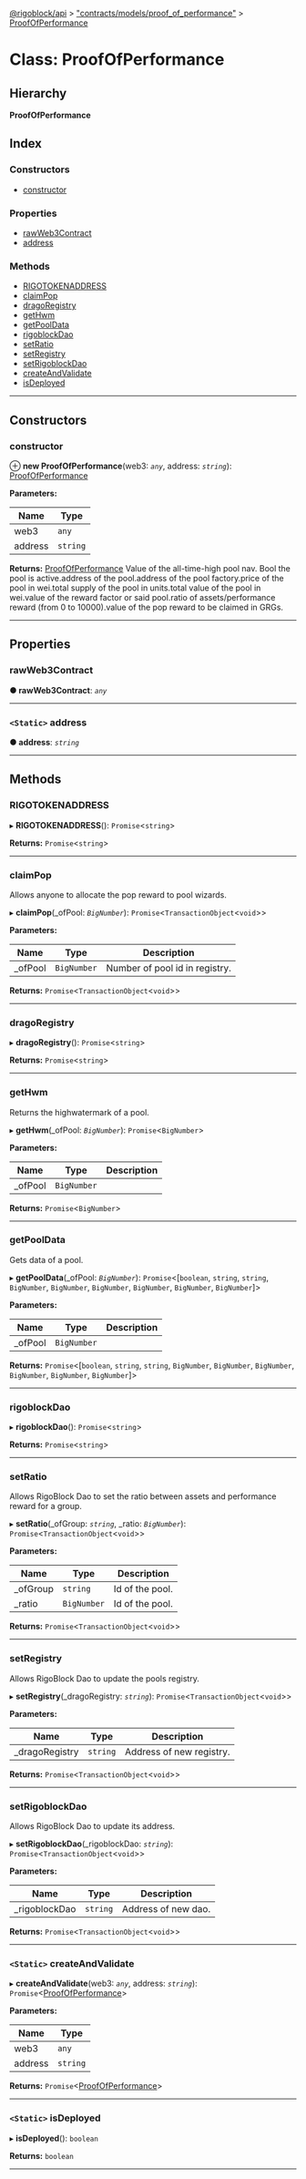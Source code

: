 [@rigoblock/api](../README.md) > ["contracts/models/proof_of_performance"](../modules/_contracts_models_proof_of_performance_.md) > [ProofOfPerformance](../classes/_contracts_models_proof_of_performance_.proofofperformance.md)

# Class: ProofOfPerformance

## Hierarchy

**ProofOfPerformance**

## Index

### Constructors

* [constructor](_contracts_models_proof_of_performance_.proofofperformance.md#constructor)

### Properties

* [rawWeb3Contract](_contracts_models_proof_of_performance_.proofofperformance.md#rawweb3contract)
* [address](_contracts_models_proof_of_performance_.proofofperformance.md#address)

### Methods

* [RIGOTOKENADDRESS](_contracts_models_proof_of_performance_.proofofperformance.md#rigotokenaddress)
* [claimPop](_contracts_models_proof_of_performance_.proofofperformance.md#claimpop)
* [dragoRegistry](_contracts_models_proof_of_performance_.proofofperformance.md#dragoregistry)
* [getHwm](_contracts_models_proof_of_performance_.proofofperformance.md#gethwm)
* [getPoolData](_contracts_models_proof_of_performance_.proofofperformance.md#getpooldata)
* [rigoblockDao](_contracts_models_proof_of_performance_.proofofperformance.md#rigoblockdao)
* [setRatio](_contracts_models_proof_of_performance_.proofofperformance.md#setratio)
* [setRegistry](_contracts_models_proof_of_performance_.proofofperformance.md#setregistry)
* [setRigoblockDao](_contracts_models_proof_of_performance_.proofofperformance.md#setrigoblockdao)
* [createAndValidate](_contracts_models_proof_of_performance_.proofofperformance.md#createandvalidate)
* [isDeployed](_contracts_models_proof_of_performance_.proofofperformance.md#isdeployed)

---

## Constructors

<a id="constructor"></a>

###  constructor

⊕ **new ProofOfPerformance**(web3: *`any`*, address: *`string`*): [ProofOfPerformance](_contracts_models_proof_of_performance_.proofofperformance.md)

**Parameters:**

| Name | Type |
| ------ | ------ |
| web3 | `any` |
| address | `string` |

**Returns:** [ProofOfPerformance](_contracts_models_proof_of_performance_.proofofperformance.md) Value of the all-time-high pool nav. Bool the pool is active.address of the pool.address of the pool factory.price of the pool in wei.total supply of the pool in units.total value of the pool in wei.value of the reward factor or said pool.ratio of assets/performance reward (from 0 to 10000).value of the pop reward to be claimed in GRGs.

___

## Properties

<a id="rawweb3contract"></a>

###  rawWeb3Contract

**● rawWeb3Contract**: *`any`*

___
<a id="address"></a>

### `<Static>` address

**● address**: *`string`*

___

## Methods

<a id="rigotokenaddress"></a>

###  RIGOTOKENADDRESS

▸ **RIGOTOKENADDRESS**(): `Promise`<`string`>

**Returns:** `Promise`<`string`>

___
<a id="claimpop"></a>

###  claimPop

Allows anyone to allocate the pop reward to pool wizards.

▸ **claimPop**(_ofPool: *`BigNumber`*): `Promise`<`TransactionObject`<`void`>>

**Parameters:**

| Name | Type | Description |
| ------ | ------ | ------ |
| _ofPool | `BigNumber` | Number of pool id in registry. | Id of the pool. | Id of the pool. |

**Returns:** `Promise`<`TransactionObject`<`void`>>

___
<a id="dragoregistry"></a>

###  dragoRegistry

▸ **dragoRegistry**(): `Promise`<`string`>

**Returns:** `Promise`<`string`>

___
<a id="gethwm"></a>

###  getHwm

Returns the highwatermark of a pool.

▸ **getHwm**(_ofPool: *`BigNumber`*): `Promise`<`BigNumber`>

**Parameters:**

| Name | Type | Description |
| ------ | ------ | ------ |
| _ofPool | `BigNumber` |

**Returns:** `Promise`<`BigNumber`>

___
<a id="getpooldata"></a>

###  getPoolData

Gets data of a pool.

▸ **getPoolData**(_ofPool: *`BigNumber`*): `Promise`<[`boolean`, `string`, `string`, `BigNumber`, `BigNumber`, `BigNumber`, `BigNumber`, `BigNumber`, `BigNumber`]>

**Parameters:**

| Name | Type | Description |
| ------ | ------ | ------ |
| _ofPool | `BigNumber` |

**Returns:** `Promise`<[`boolean`, `string`, `string`, `BigNumber`, `BigNumber`, `BigNumber`, `BigNumber`, `BigNumber`, `BigNumber`]>

___
<a id="rigoblockdao"></a>

###  rigoblockDao

▸ **rigoblockDao**(): `Promise`<`string`>

**Returns:** `Promise`<`string`>

___
<a id="setratio"></a>

###  setRatio

Allows RigoBlock Dao to set the ratio between assets and performance reward for a group.

▸ **setRatio**(_ofGroup: *`string`*, _ratio: *`BigNumber`*): `Promise`<`TransactionObject`<`void`>>

**Parameters:**

| Name | Type | Description |
| ------ | ------ | ------ |
| _ofGroup | `string` | Id of the pool. |
| _ratio | `BigNumber` | Id of the pool. |

**Returns:** `Promise`<`TransactionObject`<`void`>>

___
<a id="setregistry"></a>

###  setRegistry

Allows RigoBlock Dao to update the pools registry.

▸ **setRegistry**(_dragoRegistry: *`string`*): `Promise`<`TransactionObject`<`void`>>

**Parameters:**

| Name | Type | Description |
| ------ | ------ | ------ |
| _dragoRegistry | `string` | Address of new registry. |

**Returns:** `Promise`<`TransactionObject`<`void`>>

___
<a id="setrigoblockdao"></a>

###  setRigoblockDao

Allows RigoBlock Dao to update its address.

▸ **setRigoblockDao**(_rigoblockDao: *`string`*): `Promise`<`TransactionObject`<`void`>>

**Parameters:**

| Name | Type | Description |
| ------ | ------ | ------ |
| _rigoblockDao | `string` | Address of new dao. |

**Returns:** `Promise`<`TransactionObject`<`void`>>

___
<a id="createandvalidate"></a>

### `<Static>` createAndValidate

▸ **createAndValidate**(web3: *`any`*, address: *`string`*): `Promise`<[ProofOfPerformance](_contracts_models_proof_of_performance_.proofofperformance.md)>

**Parameters:**

| Name | Type |
| ------ | ------ |
| web3 | `any` |
| address | `string` |

**Returns:** `Promise`<[ProofOfPerformance](_contracts_models_proof_of_performance_.proofofperformance.md)>

___
<a id="isdeployed"></a>

### `<Static>` isDeployed

▸ **isDeployed**(): `boolean`

**Returns:** `boolean`

___

